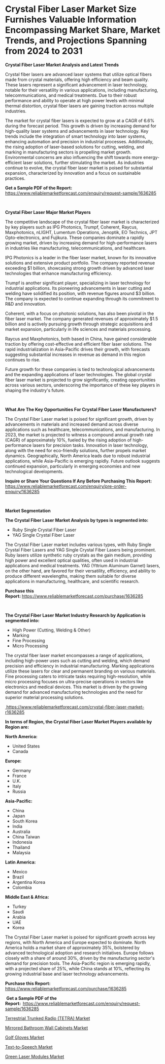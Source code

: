<p><h1>Crystal Fiber Laser Market Size Furnishes Valuable Information Encompassing Market Share, Market Trends, and Projections Spanning from 2024 to 2031</h1></p><p><strong>Crystal Fiber Laser Market Analysis and Latest Trends</strong></p>
<p><p>Crystal fiber lasers are advanced laser systems that utilize optical fibers made from crystal materials, offering high efficiency and beam quality. These lasers represent a significant advancement in laser technology, notable for their versatility in various applications, including manufacturing, telecommunications, and medical treatments. Due to their robust performance and ability to operate at high power levels with minimal thermal distortion, crystal fiber lasers are gaining traction across multiple industries.</p><p>The market for crystal fiber lasers is expected to grow at a CAGR of 6.6% during the forecast period. This growth is driven by increasing demand for high-quality laser systems and advancements in laser technology. Key trends include the integration of smart technology into laser systems, enhancing automation and precision in industrial processes. Additionally, the rising adoption of laser-based solutions for cutting, welding, and marking in manufacturing sectors is propelling market growth. Environmental concerns are also influencing the shift towards more energy-efficient laser solutions, further stimulating the market. As industries continue to evolve, the crystal fiber laser market is poised for substantial expansion, characterized by innovation and a focus on sustainable practices.</p></p>
<p><strong>Get a Sample PDF of the Report:&nbsp;</strong> <a href="https://www.reliablemarketforecast.com/enquiry/request-sample/1636285">https://www.reliablemarketforecast.com/enquiry/request-sample/1636285</a></p>
<p>&nbsp;</p>
<p><strong>Crystal Fiber Laser Major Market Players</strong></p>
<p><p>The competitive landscape of the crystal fiber laser market is characterized by key players such as IPG Photonics, Trumpf, Coherent, Raycus, Maxphotonics, nLIGHT, Lumentum Operations, Jenoptik, EO Technics, JPT Opto-electronics, and Fujikura. These companies dominate a rapidly growing market, driven by increasing demand for high-performance lasers in industries like manufacturing, telecommunications, and healthcare.</p><p>IPG Photonics is a leader in the fiber laser market, known for its innovative solutions and extensive product portfolio. The company reported revenue exceeding $1 billion, showcasing strong growth driven by advanced laser technologies that enhance manufacturing efficiency.</p><p>Trumpf is another significant player, specializing in laser technology for industrial applications. Its pioneering advancements in laser cutting and welding have solidified its position, with revenue figures around $3 billion. The company is expected to continue expanding through its commitment to R&D and innovation.</p><p>Coherent, with a focus on photonic solutions, has also been pivotal in the fiber laser market. The company generated revenues of approximately $1.5 billion and is actively pursuing growth through strategic acquisitions and market expansion, particularly in life sciences and materials processing.</p><p>Raycus and Maxphotonics, both based in China, have gained considerable traction by offering cost-effective and efficient fiber laser solutions. The rapid industrialization in Asia-Pacific drives their growth, with forecasts suggesting substantial increases in revenue as demand in this region continues to rise.</p><p>Future growth for these companies is tied to technological advancements and the expanding applications of laser technologies. The global crystal fiber laser market is projected to grow significantly, creating opportunities across various sectors, underscoring the importance of these key players in shaping the industry's future.</p></p>
<p>&nbsp;</p>
<p><strong>What Are The Key Opportunities For Crystal Fiber Laser Manufacturers?</strong></p>
<p><p>The Crystal Fiber Laser market is poised for significant growth, driven by advancements in materials and increased demand across diverse applications such as healthcare, telecommunications, and manufacturing. In 2023, the market is projected to witness a compound annual growth rate (CAGR) of approximately 10%, fueled by the rising adoption of high-performance lasers for precision tasks. Innovation in laser technology, along with the need for eco-friendly solutions, further propels market dynamics. Geographically, North America leads due to robust industrial applications, while Asia-Pacific is emerging rapidly. Future outlook suggests continued expansion, particularly in emerging economies and new technological developments.</p></p>
<p><strong>Inquire or Share Your Questions If Any Before Purchasing This Report:</strong> <a href="https://www.reliablemarketforecast.com/enquiry/pre-order-enquiry/1636285">https://www.reliablemarketforecast.com/enquiry/pre-order-enquiry/1636285</a></p>
<p>&nbsp;</p>
<p><strong>Market Segmentation</strong></p>
<p><strong>The Crystal Fiber Laser Market Analysis by types is segmented into:</strong></p>
<p><ul><li>Ruby Single Crystal Fiber Laser</li><li>YAG Single Crystal Fiber Laser</li></ul></p>
<p><p>The Crystal Fiber Laser market includes various types, with Ruby Single Crystal Fiber Lasers and YAG Single Crystal Fiber Lasers being prominent. Ruby lasers utilize synthetic ruby crystals as the gain medium, providing high power and excellent optical qualities, often used in industrial applications and medical treatments. YAG (Yttrium Aluminum Garnet) lasers, on the other hand, are favored for their versatility, efficiency, and ability to produce different wavelengths, making them suitable for diverse applications in manufacturing, healthcare, and scientific research.</p></p>
<p><strong>Purchase this Report:&nbsp;</strong><a href="https://www.reliablemarketforecast.com/purchase/1636285">https://www.reliablemarketforecast.com/purchase/1636285</a></p>
<p>&nbsp;</p>
<p><strong>The Crystal Fiber Laser Market Industry Research by Application is segmented into:</strong></p>
<p><ul><li>High Power (Cutting, Welding & Other)</li><li>Marking</li><li>Fine Processing</li><li>Micro Processing</li></ul></p>
<p><p>The crystal fiber laser market encompasses a range of applications, including high-power uses such as cutting and welding, which demand precision and efficiency in industrial manufacturing. Marking applications utilize these lasers for clear and permanent branding on various materials. Fine processing caters to intricate tasks requiring high-resolution, while micro processing focuses on ultra-precise operations in sectors like electronics and medical devices. This market is driven by the growing demand for advanced manufacturing technologies and the need for superior material processing solutions.</p></p>
<p><a href="https://www.reliablemarketforecast.com/crystal-fiber-laser-market-r1636285">&nbsp;https://www.reliablemarketforecast.com/crystal-fiber-laser-market-r1636285</a></p>
<p><strong>In terms of Region, the Crystal Fiber Laser Market Players available by Region are:</strong></p>
<p>
    <p> <strong> North America: </strong>
        <ul>
            <li>United States</li>
            <li>Canada</li>
        </ul>
        </p> 
    <p> <strong> Europe: </strong>
        <ul>
            <li>Germany</li>
            <li>France</li>
            <li>U.K.</li>
            <li>Italy</li>
            <li>Russia</li>
        </ul>
        </p> 
    <p> <strong> Asia-Pacific: </strong>
        <ul>
            <li>China</li>
            <li>Japan</li>
            <li>South Korea</li>
            <li>India</li>
            <li>Australia</li>
            <li>China Taiwan</li>
            <li>Indonesia</li>
            <li>Thailand</li>
            <li>Malaysia</li>
        </ul>
        </p> 
    <p> <strong> Latin America: </strong>
        <ul>
            <li>Mexico</li>
            <li>Brazil</li>
            <li>Argentina Korea</li>
            <li>Colombia</li>
        </ul>
        </p> 
    <p> <strong> Middle East & Africa: </strong>
        <ul>
            <li>Turkey</li>
            <li>Saudi</li>
            <li>Arabia</li>
            <li>UAE</li>
            <li>Korea</li>
        </ul>
    </p>
    </p>
<p><p>The Crystal Fiber Laser market is poised for significant growth across key regions, with North America and Europe expected to dominate. North America holds a market share of approximately 35%, bolstered by advanced technological adoption and research initiatives. Europe follows closely with a share of around 30%, driven by the manufacturing sector's demand for precision tools. The Asia-Pacific region is emerging rapidly, with a projected share of 25%, while China stands at 10%, reflecting its growing industrial base and laser technology advancements.</p></p>
<p><strong>Purchase this Report: </strong><a href="https://www.reliablemarketforecast.com/purchase/1636285">https://www.reliablemarketforecast.com/purchase/1636285</a></p>
<p>&nbsp;<strong>Get a Sample PDF of the Report:&nbsp;&nbsp;</strong><a href="https://www.reliablemarketforecast.com/enquiry/request-sample/1636285">https://www.reliablemarketforecast.com/enquiry/request-sample/1636285</a></p>
<p><strong></strong></p>
<p><p><a href="https://medium.com/@refatkhan11277/how-the-terrestrial-trunked-radio-tetra-market-is-changing-from-2024-to-2031-983e2bc9b901?postPublishedType=repub">Terrestrial Trunked Radio (TETRA) Market</a></p><p><a href="https://issuu.com/reportprime-2/docs/mirrored-bathroom-wall-cabinets-mar_6a979ce56fbd99">Mirrored Bathroom Wall Cabinets Market</a></p><p><a href="https://issuu.com/reportprime-2/docs/golf-gloves-market-size-2030.pptx_1c1552981db462">Golf Gloves Market</a></p><p><a href="https://medium.com/@refatkhan11277/emerging-opportunities-and-challenges-in-the-global-text-to-speech-market-2024-2031-a280312cde70?postPublishedType=repub">Text-to-Speech Market</a></p><p><a href="https://www.linkedin.com/pulse/global-green-laser-modules-market-sector2024-2031-metrics-strategic-vxolc?trackingId=y315tyHgSIidF654ZWjarw%3D%3D">Green Laser Modules Market</a></p></p>
